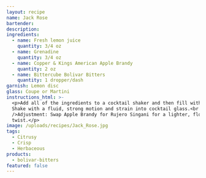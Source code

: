 ```yaml
---
layout: recipe
name: Jack Rose
bartender:
description:
ingredients:
  - name: Fresh lemon juice
    quantity: 3/4 oz
  - name: Grenadine
    quantity: 3/4 oz
  - name: Copper & Kings American Apple Brandy
    quantity: 2 oz
  - name: Bittercube Bolivar Bitters
    quantity: 1 dropper/dash
garnish: Lemon disc
glass: Coupe or Martini
instructions_html: >-
  <p>Add all of the ingredients to a cocktail shaker and then fill with ice.
  Shake with a fluid, strong motion and strain into cocktail glass.<br /><br
  />Adjustment: Swap Apple Brandy for Rujero Singani for a lighter, floral
  twist.</p>
image: /uploads/recipes/Jack_Rose.jpg
tags:
  - Citrusy
  - Crisp
  - Herbaceous
products:
  - bolivar-bitters
featured: false
---
```



